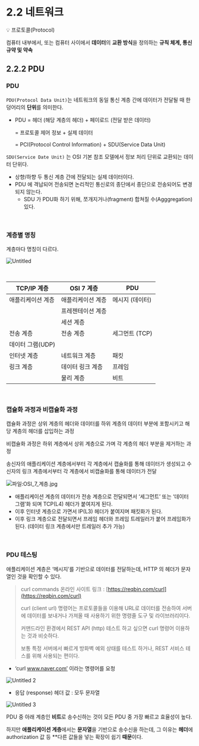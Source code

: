 # 2.2 네트워크


<aside>
💡 프로토콜(Protocol)

컴퓨터 내부에서, 또는 컴퓨터 사이에서 **데이터**의 **교환 방식**을 정의하는 **규칙 체계, 통신 규약 및 약속**
</aside>

## 2.2.2 PDU

### **PDU**

`PDU(Protocol Data Unit)`는 네트워크의 동일 통신 계층 간에 데이터가 전달될 때 한 덩어리의 **단위**를 의미한다.

- PDU = 헤더 (해당 계층의 헤더) + 페이로드 (전달 받은 데이터)

    = 프로토콜 제어 정보 + 실제 데이터

    = PCI(Protocol Control Information) + SDU(Service Data Unit)

`SDU(Service Date Unit)` 는 OSI 기본 참조 모델에서 정보 처리 단위로 교환되는 데이터 단위다. 

- 상향/하향 두 통신 계층 간에 전달되는 실제 데이터이다.
- PDU 에 격납되어 전송되면 논리적인 통신로의 종단에서 종단으로 전송되어도 변경되지 않는다.
    - SDU 가 PDU화 하기 위해, 쪼개지거나(fragment) 합쳐질 수(Agggregation) 있다.

<br>

### **계층별 명칭**

계층마다 명칭이 다르다.

![Untitled](https://github.com/STUDY-0x0E/CS-STUDY/assets/85321894/c64f8127-061a-41b2-8a76-b24265d8f648)


<br>

| TCP/IP 계층 | OSI 7 계층 | PDU |
| --- | --- | --- |
| 애플리케이션 계층 | 애플리케이션 계층 | 메시지 (데이터) |
|  | 프레젠테이션 계층 |  |
|  | 세션 계층 |  |
| 전송 계층 | 전송 계층 | 세그먼트 (TCP)
데이터 그램(UDP) |
| 인터넷 계층 | 네트워크 계층 | 패킷  |
| 링크 계층 | 데이터 링크 계층 | 프레임 |
|  | 물리 계층 | 비트 |

<br>

### **캡슐화 과정과 비캡슐화 과정**

캡슐화 과정은 상위 계층의 헤더와 데이터를 하위 계층의 데이터 부분에 포함시키고 해당 계층의 헤더를 삽입하는 과정

비캡슐화 과정은 하위 계층에서 상위 계층으로 가며 각 계층의 헤더 부분을 제거하는 과정

송신자의 애플리케이션 계층에서부터 각 계층에서 캡슐화를 통해 데이터가 생성되고 수신자의 링크 계층에서부터 각 계층에서 비캡슐화를 통해 데이터가 전달

![파일:OSI_7_계층.jpg](https://github.com/STUDY-0x0E/CS-STUDY/assets/85321894/6cf5ae68-2c5c-448c-955e-cdd9ca6e729f)

- 애플리케이션 계층의 데이터가 전송 계층으로 전달되면서 ‘세그먼트’ 또는 ‘데이터그램’화 되며 TCP(L4) 헤더가 붙여지게 된다.
- 이후 인터넷 계층으로 가면서 IP(L3) 헤더가 붙여지며 패킷화가 된다.
- 이후 링크 계층으로 전달되면서 프레임 헤더와 프레임 트레일러가 붙어 프레임화가 된다. (데이터 링크 계층에서만 트레일러 추가 가능)

<br>

### **PDU 테스팅**

애플리케이션 계층은 ‘메시지’를 기반으로 데이터를 전달하는데, HTTP 의 헤더가 문자열인 것을 확인할 수 있다.

> curl commands 온라인 사이트 링크 : [https://reqbin.com/curl](https://reqbin.com/curl)
> 
> 
> 
> curl (client url) 명령어는 프로토콜들을 이용해 URL로 데이터를 전송하여 서버에 데이터를 보내거나 가져올 때 사용하기 위한 명령줄 도구 및 라이브러리이다.
> 
> 커맨드라인 환경에서 REST API (http) 테스트 하고 싶으면 curl 명령어 이용하는 것과 비슷하다.
> 
> 보통 특정 서버에서 빠르게 방화벽 예외 상태를 테스트 하거나, REST 서비스 테스를 위해 사용되는 편이다.
> 
- ‘curl www.naver.com’ 이라는 명령어를 요청

![Untitled 2](https://github.com/STUDY-0x0E/CS-STUDY/assets/85321894/a55cc40a-3b07-4143-962f-01c41711f62c)

- 응답 (response) 헤더 값 : 모두 문자열

![Untitled 3](https://github.com/STUDY-0x0E/CS-STUDY/assets/85321894/1ac9b885-360a-44e9-b707-4f8c187c4fcf)


PDU 중 아래 계층인 **비트**로 송수신하는 것이 모든 PDU 중 가장 빠르고 효율성이 높다. 

하지만 **애플리케이션 계층**에서는 **문자열**을 기반으로 송수신을 하는데, 그 이유는 **헤더**에 authorization 값 등 **다른 값들을 넣는 확장이 쉽기 **때문**이다.
